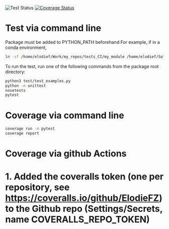 ![Test Status](https://github.com/ElodieFZ/tests_CI/workflows/tests/badge.svg)
[![Coverage Status](https://coveralls.io/repos/github/ElodieFZ/tests_CI/badge.svg?branch=github_workflow)](https://coveralls.io/github/ElodieFZ/tests_CI?branch=github_workflow)

# Test via command line

Package must be added to PYTHON_PATH beforehand
For example, if in a conda environment,

```bash
ln -sf /home/elodief/Work/my_repos/tests_CI/my_module /home/elodief/Soft/anaconda3/envs/senda/lib/python3.8/site-packages
```

To run the test, run one of the following commands from the package root directory:

```bash
python3 test/test_examples.py
python -m unittest
nosetests
pytest
```

# Coverage via command line

```bash
coverage run -m pytest
coverage report
```

# Coverage via github Actions

# 1. Added the coveralls token (one per repository, see https://coveralls.io/github/ElodieFZ) to the Github repo (Settings/Secrets, name COVERALLS_REPO_TOKEN)

